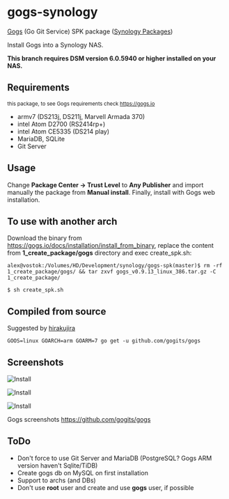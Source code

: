 # gogs-synology

[Gogs](https://gogs.io) (Go Git Service) SPK package ([Synology Packages](https://www.synology.com/en-us/dsm/app_packages))

Install Gogs into a Synology NAS.

**This branch requires DSM version 6.0.5940 or higher installed on your NAS.**

## Requirements

<sub>this package, to see Gogs requirements check https://gogs.io</sub>

* armv7 (DS213j, DS211j, Marvell Armada 370) 
* intel Atom D2700 (RS2414rp+)
* intel Atom CE5335 (DS214 play)
* MariaDB, SQLite
* Git Server

## Usage

Change **Package Center -> Trust Level** to **Any Publisher** and import manually the package from **Manual install**.
Finally, install with Gogs web installation.

## To use with another arch

Download the binary from https://gogs.io/docs/installation/install_from_binary, replace the content from **1_create_package/gogs** directory and exec create_spk.sh:

```alex@vostok:/Volumes/HD/Development/synology/gogs-spk(master)$ rm -rf 1_create_package/gogs/ && tar zxvf gogs_v0.9.13_linux_386.tar.gz -C 1_create_package/```

```$ sh create_spk.sh```


## Compiled from source

Suggested by [hirakujira](https://github.com/hirakujira)

```
GOOS=linux GOARCH=arm GOARM=7 go get -u github.com/gogits/gogs
```


## Screenshots

![Install](screenshots/install2.png)

![Install](screenshots/install.png)

![Install](screenshots/started.png)

Gogs screenshots
https://github.com/gogits/gogs


## ToDo

- Don't force to use Git Server and MariaDB (PostgreSQL? Gogs ARM version haven't Sqlite/TiDB)
- Create gogs db on MySQL on first installation
- Support to archs (and DBs)
- Don't use **root** user and create and use **gogs** user, if possible

